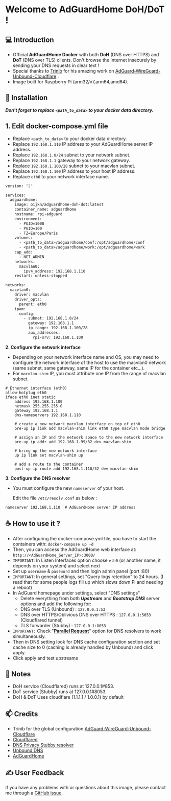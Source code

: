 # Welcome to AdGuardHome DoH/DoT !

## 💻 Introduction

- Official **AdGuardHome Docker** with both **DoH** (DNS over HTTPS) and **DoT** (DNS over TLS) clients.
Don't browse the Internet insecurely by sending your DNS requests in clear text !
- Special thanks to [Trinib](https://github.com/trinib/AdGuard-WireGuard-Unbound-Cloudflare) for his amazing work on [AdGuard-WireGuard-Unbound-Cloudflare](https://github.com/trinib/AdGuard-WireGuard-Unbound-Cloudflare/blob/main/README.md) .
- Image built for Raspberry Pi (arm32/v7,arm64,amd64).

## 🚀 Installation

**_Don't forget to replace `<path_to_data>` to your docker data directory._**

**1. Edit docker-compose.yml file**
- 
- Replace `<path_to_data>` to your docker data directory.
- Replace `192.168.1.110` IP address to your AdGuardHome server IP address.
- Replace `192.168.1.0/24` subnet to your network subnet.
- Replace `192.168.1.1` gateway to your network gateway.
- Replace `192.168.1.100/28` subnet to your macvlan subnet.
- Replace `192.168.1.100` IP address to your host IP address.
- Replace `eth0` to your network interface name.

```dockerfile
version: "2"                                                           # Docker Compose version for Portainer

services:
  adguardhome:
    image: oijkn/adguardhome-doh-dot:latest
    container_name: adguardhome
    hostname: rpi-adguard
    environment:
      - PUID=1000                                                      # User ID (UID)
      - PGID=100                                                       # Group ID (GID)
      - TZ=Europe/Paris                                                # Timezone
    volumes:
      - <path_to_data>/adguardhome/conf:/opt/adguardhome/conf
      - <path_to_data>/adguardhome/work:/opt/adguardhome/work
    cap_add:
      - NET_ADMIN
    networks:
      macvlan0:
        ipv4_address: 192.168.1.110                                    # IP of the container for AdGuardHome
    restart: unless-stopped

networks:
  macvlan0:
    driver: macvlan
    driver_opts:
      parent: eth0                                                     # Parent interface, configure it depending on your interface name
    ipam:
      config:
        - subnet: 192.168.1.0/24                                       # Subnet of the container
          gateway: 192.168.1.1                                         # Gateway of the network
          ip_range: 192.168.1.100/28                                   # Usable Host IP Range: 192.168.1.97 - 192.168.1.110
          aux_addresses:
            rpi-srv: 192.168.1.100                                     # Reserved for RPi Server (IP of the host)
```

**2. Configure the network interface**

- Depending on your network interface name and OS, you may need to configure the network interface of the host to use the macvlan0 network (same subnet, same gateway, same IP for the container etc...).
- For `macvlan-shim` IP, you must attribute one IP from the range of macvlan subnet

````shell
# Ethernet interface (eth0)
allow-hotplug eth0
iface eth0 inet static
    address 192.168.1.100
    netmask 255.255.255.0
    gateway 192.168.1.1
    dns-nameservers 192.168.1.110

    # create a new network macvlan interface on top of eth0
    pre-up ip link add macvlan-shim link eth0 type macvlan mode bridge

    # assign an IP and the network space to the new network interface
    pre-up ip addr add 192.168.1.99/32 dev macvlan-shim

    # bring up the new network interface
    up ip link set macvlan-shim up

    # add a route to the container
    post-up ip route add 192.168.1.110/32 dev macvlan-shim
````

**3. Configure the DNS resolver**

- You must configure the new `nameserver` of your host.

  Edit the file `/etc/resolv.conf` as below :

```
nameserver 192.168.1.110  # AdGuardHome server IP address
```

## ☕ How to use it ?

- After configuring the docker-compose.yml file, you have to start the containers with: `docker-compose up -d`
- Then, you can access the AdGuardHome web interface at: `http://<AdGuardHome_Server_IP>:3000/`
- `IMPORTANT`: In Listen Interfaces option choose `eth0` (or another name, it depends on your system) and select next
- Set up `username` & `password` and then login admin panel (port :80)
- `IMPORTANT`: In general settings, set "Query logs retention" to 24 hours. (I read that for some people logs fill up which slows down Pi and needing a reboot)
- In AdGuard homepage under settings, select "DNS settings"
  - Delete everything from both _**Upstream**_ and _**Bootstrap DNS**_ server options and add the following for:
  - DNS over TLS (Unbound) : `127.0.0.1:53`
  - DNS over HTTPS/Oblivious DNS over HTTPS : `127.0.0.1:5053` (Cloudflared tunnel)
  - TLS forwarder (Stubby) : `127.0.0.1:8053` 
- `IMPORTANT:` Check "<a href="https://adguard.com/en/blog/in-depth-review-adguard-home.html#dns"><b>Parallel Request</b></a>" option for DNS resolvers to work simultaneously.
- Then in DNS setting look for DNS cache configuration section and set cache size to 0 (caching is already handled by Unbound) and click apply.
- Click apply and test upstreams

## 📝 Notes

- DoH service (Cloudflared) runs at 127.0.0.1#853.
- DoT service (Stubby) runs at 127.0.0.1#8053.
- DoH & DoT Uses cloudflare (1.1.1.1 / 1.0.0.1) by default

## 📫 Credits

- Trinib for the global configuration [AdGuard-WireGuard-Unbound-Cloudflare](https://github.com/trinib/AdGuard-WireGuard-Unbound-Cloudflare)
- [Cloudflared](https://developers.cloudflare.com/)
- [DNS Privacy Stubby resolver](https://github.com/getdnsapi/stubby)
- [Unbound DNS](https://unbound.net/)
- [AdGuardHome](https://github.com/AdguardTeam/AdGuardHome/blob/master/README.md)

## ✍️ User Feedback

If you have any problems with or questions about this image, please contact me through a [GitHub issue](https://github.com/oijkn/adguardhome-doh-dot/issues).